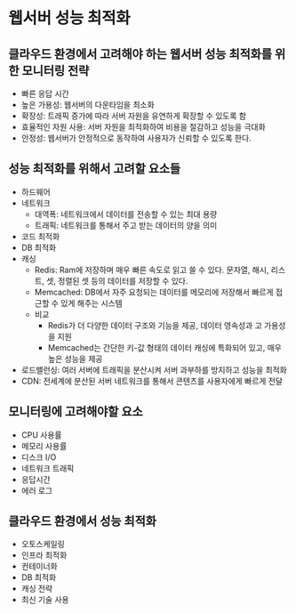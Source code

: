 # 웹서버 성능 최적화

## 클라우드 환경에서 고려해야 하는 웹서버 성능 최적화를 위한 모니터링 전략
- 빠른 응답 시간
- 높은 가용성: 웹서버의 다운타임을 최소화
- 확장성: 트래픽 증가에 따라 서버 자원을 유연하게 확장할 수 있도록 함
- 효율적인 자원 사용: 서버 자원을 최적화하여 비용을 절감하고 성능을 극대화
- 안정성: 웹서버가 안정적으로 동작하여 사용자가 신뢰할 수 있도록 한다.

## 성능 최적화를 위해서 고려할 요소들
- 하드웨어
- 네트워크
  - 대역폭: 네트워크에서 데이터를 전송할 수 있는 최대 용량
  - 트래픽: 네트워크를 통해서 주고 받는 데이터의 양을 의미
- 코드 최적화
- DB 최적화
- 캐싱
  - Redis: Ram에 저장하며 매우 빠른 속도로 읽고 쓸 수 있다. 문자열, 해시, 리스트, 셋, 정렬된 셋 등의 데이터를 저장할 수 있다.
  - Memcached: DB에서 자주 요청되는 데이터를 메모리에 저장해서 빠르게 접근할 수 있게 해주는 시스템
  - 비교
    - Redis가 더 다양한 데이터 구조와 기능을 제공, 데이터 영속성과 고 가용성을 지원
    - Memcached는 간단한 키-값 형태의 데이터 캐싱에 특화되어 있고, 매우 높은 성능을 제공
- 로드밸런싱: 여러 서버에 트래픽을 분산시켜 서버 과부하를 방지하고 성능을 최적화
- CDN: 전세계에 분산된 서버 네트워크를 통해서 콘텐츠를 사용자에게 빠르게 전달

## 모니터링에 고려해야할 요소
- CPU 사용률
- 메모리 사용률
- 디스크 I/O
- 네트워크 트래픽
- 응답시간
- 에러 로그

## 클라우드 환경에서 성능 최적화
- 오토스케일링
- 인프라 최적화
- 컨테이너화
- DB 최적화
- 캐싱 전략
- 최신 기술 사용